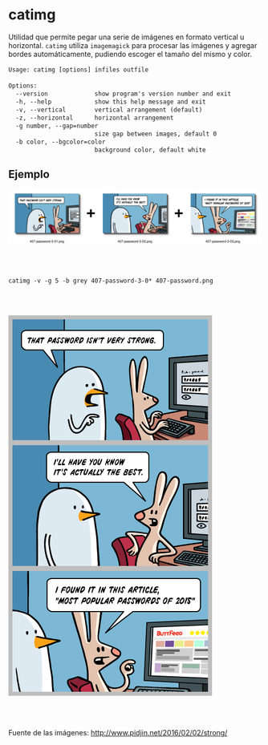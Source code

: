 catimg
======

Utilidad que permite pegar una serie de imágenes en formato vertical u horizontal.
`catimg` utiliza `imagemagick` para procesar las imágenes y agregar bordes automáticamente, pudiendo escoger el tamaño del mismo y color.

    Usage: catimg [options] infiles outfile

    Options:
      --version             show program's version number and exit
      -h, --help            show this help message and exit
      -v, --vertical        vertical arrangement (default)
      -z, --horizontal      horizontal arrangement
      -g number, --gap=number
                            size gap between images, default 0
      -b color, --bgcolor=color
                            background color, default white


Ejemplo
-------

![Before](images/407-password_web.png "Before")

<br/><br/>

`catimg -v -g 5 -b grey 407-password-3-0* 407-password.png`

<br/><br/>

![After](images/407-password_grey.png "After")

<br/><br/>

Fuente de las imágenes: http://www.pidjin.net/2016/02/02/strong/
